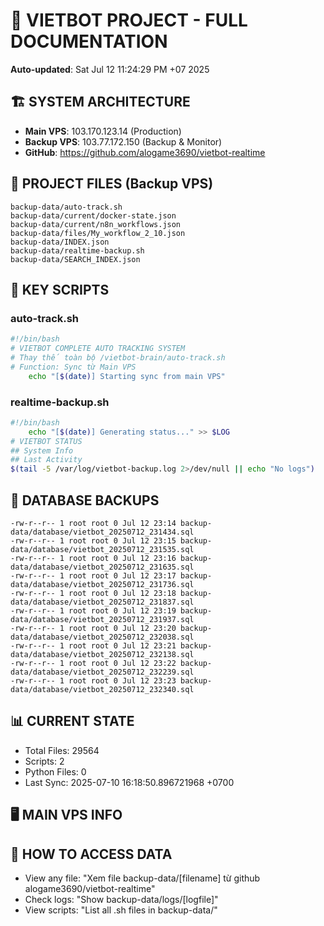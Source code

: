 # 🤖 VIETBOT PROJECT - FULL DOCUMENTATION
**Auto-updated**: Sat Jul 12 11:24:29 PM +07 2025

## 🏗️ SYSTEM ARCHITECTURE
- **Main VPS**: 103.170.123.14 (Production)
- **Backup VPS**: 103.77.172.150 (Backup & Monitor)
- **GitHub**: https://github.com/alogame3690/vietbot-realtime

## 📁 PROJECT FILES (Backup VPS)
```
backup-data/auto-track.sh
backup-data/current/docker-state.json
backup-data/current/n8n_workflows.json
backup-data/files/My_workflow_2_10.json
backup-data/INDEX.json
backup-data/realtime-backup.sh
backup-data/SEARCH_INDEX.json
```

## 🔧 KEY SCRIPTS
### auto-track.sh
```bash
#!/bin/bash
# VIETBOT COMPLETE AUTO TRACKING SYSTEM
# Thay thế toàn bộ /vietbot-brain/auto-track.sh
# Function: Sync từ Main VPS
    echo "[$(date)] Starting sync from main VPS"
```
### realtime-backup.sh
```bash
#!/bin/bash
    echo "[$(date)] Generating status..." >> $LOG
# VIETBOT STATUS
## System Info
## Last Activity
$(tail -5 /var/log/vietbot-backup.log 2>/dev/null || echo "No logs")
```

## 💾 DATABASE BACKUPS
```
-rw-r--r-- 1 root root 0 Jul 12 23:14 backup-data/database/vietbot_20250712_231434.sql
-rw-r--r-- 1 root root 0 Jul 12 23:15 backup-data/database/vietbot_20250712_231535.sql
-rw-r--r-- 1 root root 0 Jul 12 23:16 backup-data/database/vietbot_20250712_231635.sql
-rw-r--r-- 1 root root 0 Jul 12 23:17 backup-data/database/vietbot_20250712_231736.sql
-rw-r--r-- 1 root root 0 Jul 12 23:18 backup-data/database/vietbot_20250712_231837.sql
-rw-r--r-- 1 root root 0 Jul 12 23:19 backup-data/database/vietbot_20250712_231937.sql
-rw-r--r-- 1 root root 0 Jul 12 23:20 backup-data/database/vietbot_20250712_232038.sql
-rw-r--r-- 1 root root 0 Jul 12 23:21 backup-data/database/vietbot_20250712_232138.sql
-rw-r--r-- 1 root root 0 Jul 12 23:22 backup-data/database/vietbot_20250712_232239.sql
-rw-r--r-- 1 root root 0 Jul 12 23:23 backup-data/database/vietbot_20250712_232340.sql
```

## 📊 CURRENT STATE
- Total Files: 29564
- Scripts: 2
- Python Files: 0
- Last Sync: 2025-07-10 16:18:50.896721968 +0700

## 🖥️ MAIN VPS INFO


## 🚨 HOW TO ACCESS DATA
- View any file: "Xem file backup-data/[filename] từ github alogame3690/vietbot-realtime"
- Check logs: "Show backup-data/logs/[logfile]"
- View scripts: "List all .sh files in backup-data/"
